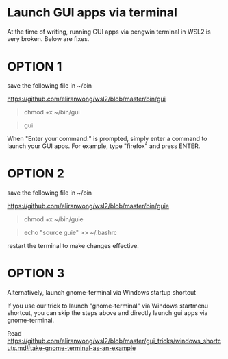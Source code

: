 # Launch GUI apps via terminal

At the time of writing, running GUI apps via pengwin terminal in WSL2 is very broken.  Below are fixes.

# OPTION 1

save the following file in ~/bin

https://github.com/eliranwong/wsl2/blob/master/bin/gui

> chmod +x ~/bin/gui

> gui

When "Enter your command:" is prompted, simply enter a command to launch your GUI apps.  For example, type "firefox" and press ENTER.

# OPTION 2

save the following file in ~/bin

https://github.com/eliranwong/wsl2/blob/master/bin/guie

> chmod +x ~/bin/guie

> echo "source guie" >> ~/.bashrc

restart the terminal to make changes effective.

# OPTION 3

Alternatively, launch gnome-terminal via Windows startup shortcut

If you use our trick to launch "gnome-terminal" via Windows startmenu shortcut, you can skip the steps above and directly launch gui apps via gnome-terminal.

Read https://github.com/eliranwong/wsl2/blob/master/gui_tricks/windows_shortcuts.md#take-gnome-terminal-as-an-example
